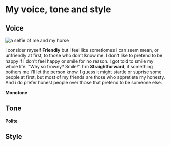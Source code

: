 # My voice, tone and style
## Voice

![a selfie of me and my horse](assets/IMG_1731.HEIC)


i consider myself **Friendly** but i feel like sometiomes i can seem mean, or unfriendly at first, to those who don't know me. I don't like to pretend to be happy if i don't feel happy or smile for no reason. I got told to smile my whole life. "Why so frowny? Smile!". I'm **Straightforward**, if something bothers me i'll let the person know. I guess it might startle or suprise some people at first, but most of my friends are those who appretiete my honesty. And i do prefer honest people over those that pretend to be someone else.  

**Monotone**

## Tone

**Polite**

## Style
